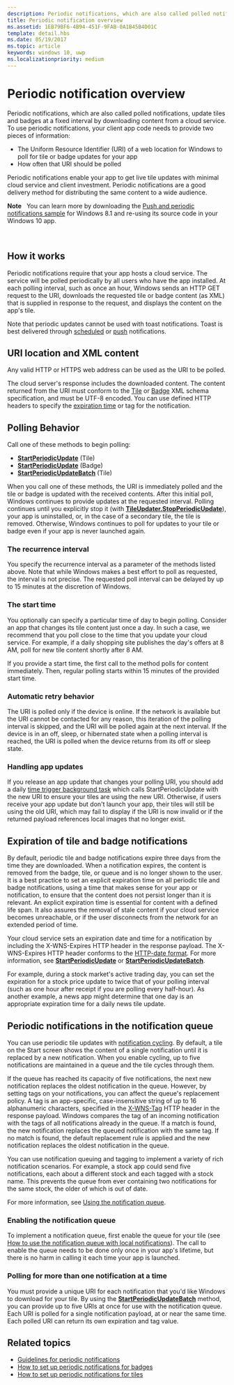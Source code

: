 ```yaml
---
description: Periodic notifications, which are also called polled notifications, update tiles and badges at a fixed interval by downloading content from a cloud service.
title: Periodic notification overview
ms.assetid: 1EB79BF6-4B94-451F-9FAB-0A1B45B4D01C
template: detail.hbs
ms.date: 05/19/2017
ms.topic: article
keywords: windows 10, uwp
ms.localizationpriority: medium
---
```

# Periodic notification overview
 


Periodic notifications, which are also called polled notifications, update tiles and badges at a fixed interval by downloading content from a cloud service. To use periodic notifications, your client app code needs to provide two pieces of information:

-   The Uniform Resource Identifier (URI) of a web location for Windows to poll for tile or badge updates for your app
-   How often that URI should be polled

Periodic notifications enable your app to get live tile updates with minimal cloud service and client investment. Periodic notifications are a good delivery method for distributing the same content to a wide audience.

**Note**   You can learn more by downloading the [Push and periodic notifications sample](https://github.com/microsoftarchive/msdn-code-gallery-microsoft/tree/411c271e537727d737a53fa2cbe99eaecac00cc0/Official%20Windows%20Platform%20Sample/Windows%208%20app%20samples/%5BC%23%5D-Windows%208%20app%20samples/C%23/Windows%208%20app%20samples/Push%20and%20periodic%20notifications%20client-side%20sample%20(Windows%208)) for Windows 8.1 and re-using its source code in your Windows 10 app.

 

## How it works


Periodic notifications require that your app hosts a cloud service. The service will be polled periodically by all users who have the app installed. At each polling interval, such as once an hour, Windows sends an HTTP GET request to the URI, downloads the requested tile or badge content (as XML) that is supplied in response to the request, and displays the content on the app's tile.

Note that periodic updates cannot be used with toast notifications. Toast is best delivered through [scheduled](/previous-versions/windows/apps/hh465417(v=win.10)) or [push](/previous-versions/windows/apps/hh868252(v=win.10)) notifications.

## URI location and XML content


Any valid HTTP or HTTPS web address can be used as the URI to be polled.

The cloud server's response includes the downloaded content. The content returned from the URI must conform to the [Tile](adaptive-tiles-schema.md) or [Badge](/uwp/schemas/tiles/badgeschema/schema-root) XML schema specification, and must be UTF-8 encoded. You can use defined HTTP headers to specify the [expiration time](#expiration-of-tile-and-badge-notifications) or tag for the notification.

## Polling Behavior


Call one of these methods to begin polling:

-   [**StartPeriodicUpdate**](/uwp/api/Windows.UI.Notifications.TileUpdater#Windows_UI_Notifications_TileUpdater_StartPeriodicUpdate_Windows_Foundation_Uri_Windows_Foundation_DateTime_Windows_UI_Notifications_PeriodicUpdateRecurrence_) (Tile)
-   [**StartPeriodicUpdate**](/uwp/api/Windows.UI.Notifications.BadgeUpdater#Windows_UI_Notifications_BadgeUpdater_StartPeriodicUpdate_Windows_Foundation_Uri_Windows_Foundation_DateTime_Windows_UI_Notifications_PeriodicUpdateRecurrence_) (Badge)
-   [**StartPeriodicUpdateBatch**](/uwp/api/Windows.UI.Notifications.TileUpdater#Windows_UI_Notifications_TileUpdater_StartPeriodicUpdateBatch_Windows_Foundation_Collections_IIterable_1_Windows_UI_Notifications_PeriodicUpdateRecurrence_) (Tile)

When you call one of these methods, the URI is immediately polled and the tile or badge is updated with the received contents. After this initial poll, Windows continues to provide updates at the requested interval. Polling continues until you explicitly stop it (with [**TileUpdater.StopPeriodicUpdate**](/uwp/api/Windows.UI.Notifications.TileUpdater.StopPeriodicUpdate)), your app is uninstalled, or, in the case of a secondary tile, the tile is removed. Otherwise, Windows continues to poll for updates to your tile or badge even if your app is never launched again.

### The recurrence interval

You specify the recurrence interval as a parameter of the methods listed above. Note that while Windows makes a best effort to poll as requested, the interval is not precise. The requested poll interval can be delayed by up to 15 minutes at the discretion of Windows.

### The start time

You optionally can specify a particular time of day to begin polling. Consider an app that changes its tile content just once a day. In such a case, we recommend that you poll close to the time that you update your cloud service. For example, if a daily shopping site publishes the day's offers at 8 AM, poll for new tile content shortly after 8 AM.

If you provide a start time, the first call to the method polls for content immediately. Then, regular polling starts within 15 minutes of the provided start time.

### Automatic retry behavior

The URI is polled only if the device is online. If the network is available but the URI cannot be contacted for any reason, this iteration of the polling interval is skipped, and the URI will be polled again at the next interval. If the device is in an off, sleep, or hibernated state when a polling interval is reached, the URI is polled when the device returns from its off or sleep state.

### Handling app updates

If you release an app update that changes your polling URI, you should add a daily [time trigger background task](../../../launch-resume/run-a-background-task-on-a-timer-.md) which calls StartPeriodicUpdate with the new URI to ensure your tiles are using the new URI. Otherwise, if users receive your app update but don't launch your app, their tiles will still be using the old URI, which may fail to display if the URI is now invalid or if the returned payload references local images that no longer exist.

## Expiration of tile and badge notifications


By default, periodic tile and badge notifications expire three days from the time they are downloaded. When a notification expires, the content is removed from the badge, tile, or queue and is no longer shown to the user. It is a best practice to set an explicit expiration time on all periodic tile and badge notifications, using a time that makes sense for your app or notification, to ensure that the content does not persist longer than it is relevant. An explicit expiration time is essential for content with a defined life span. It also assures the removal of stale content if your cloud service becomes unreachable, or if the user disconnects from the network for an extended period of time.

Your cloud service sets an expiration date and time for a notification by including the X-WNS-Expires HTTP header in the response payload. The X-WNS-Expires HTTP header conforms to the [HTTP-date format](https://www.w3.org/Protocols/rfc2616/rfc2616-sec3.html#sec3.3.1). For more information, see [**StartPeriodicUpdate**](/uwp/api/Windows.UI.Notifications.TileUpdater#Windows_UI_Notifications_TileUpdater_StartPeriodicUpdate_Windows_Foundation_Uri_Windows_Foundation_DateTime_Windows_UI_Notifications_PeriodicUpdateRecurrence_) or [**StartPeriodicUpdateBatch**](/uwp/api/Windows.UI.Notifications.TileUpdater#Windows_UI_Notifications_TileUpdater_StartPeriodicUpdateBatch_Windows_Foundation_Collections_IIterable_1_Windows_UI_Notifications_PeriodicUpdateRecurrence_).

For example, during a stock market's active trading day, you can set the expiration for a stock price update to twice that of your polling interval (such as one hour after receipt if you are polling every half-hour). As another example, a news app might determine that one day is an appropriate expiration time for a daily news tile update.

## Periodic notifications in the notification queue


You can use periodic tile updates with [notification cycling](/previous-versions/windows/apps/hh781199(v=win.10)). By default, a tile on the Start screen shows the content of a single notification until it is replaced by a new notification. When you enable cycling, up to five notifications are maintained in a queue and the tile cycles through them.

If the queue has reached its capacity of five notifications, the next new notification replaces the oldest notification in the queue. However, by setting tags on your notifications, you can affect the queue's replacement policy. A tag is an app-specific, case-insensitive string of up to 16 alphanumeric characters, specified in the [X-WNS-Tag](/previous-versions/windows/apps/hh465435(v=win.10)) HTTP header in the response payload. Windows compares the tag of an incoming notification with the tags of all notifications already in the queue. If a match is found, the new notification replaces the queued notification with the same tag. If no match is found, the default replacement rule is applied and the new notification replaces the oldest notification in the queue.

You can use notification queuing and tagging to implement a variety of rich notification scenarios. For example, a stock app could send five notifications, each about a different stock and each tagged with a stock name. This prevents the queue from ever containing two notifications for the same stock, the older of which is out of date.

For more information, see [Using the notification queue](/previous-versions/windows/apps/hh781199(v=win.10)).

### Enabling the notification queue

To implement a notification queue, first enable the queue for your tile (see [How to use the notification queue with local notifications](/archive/blogs/tiles_and_toasts/quickstart-how-to-use-the-tile-notification-queue-with-local-notifications)). The call to enable the queue needs to be done only once in your app's lifetime, but there is no harm in calling it each time your app is launched.

### Polling for more than one notification at a time

You must provide a unique URI for each notification that you'd like Windows to download for your tile. By using the [**StartPeriodicUpdateBatch**](/uwp/api/Windows.UI.Notifications.TileUpdater#Windows_UI_Notifications_TileUpdater_StartPeriodicUpdateBatch_Windows_Foundation_Collections_IIterable_1_Windows_UI_Notifications_PeriodicUpdateRecurrence_) method, you can provide up to five URIs at once for use with the notification queue. Each URI is polled for a single notification payload, at or near the same time. Each polled URI can return its own expiration and tag value.

## Related topics


* [Guidelines for periodic notifications]()
* [How to set up periodic notifications for badges](/previous-versions/windows/apps/hh761476(v=win.10))
* [How to set up periodic notifications for tiles](/previous-versions/windows/apps/hh761476(v=win.10))
 
